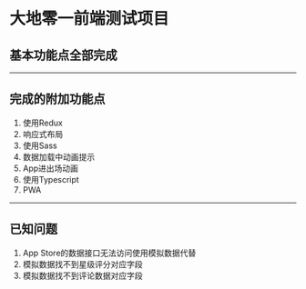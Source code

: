# 大地零一前端测试项目

## 基本功能点全部完成
***
## 完成的附加功能点
1. 使用Redux
2. 响应式布局
3. 使用Sass
4. 数据加载中动画提示
5. App进出场动画
6. 使用Typescript
7. PWA
***
## 已知问题
1. App Store的数据接口无法访问使用模拟数据代替
2. 模拟数据找不到星级评分对应字段
3. 模拟数据找不到评论数据对应字段
